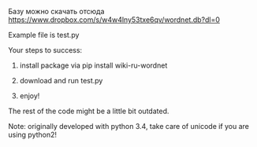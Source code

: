 Базу можно скачать отсюда https://www.dropbox.com/s/w4w4lny53txe6qv/wordnet.db?dl=0

Example file is test.py

Your steps to success:

1. install package via pip install wiki-ru-wordnet

2. download and run test.py

3. enjoy!

The rest of the code might be a little bit outdated.

Note: originally developed with python 3.4, take care of unicode if you are using python2!
